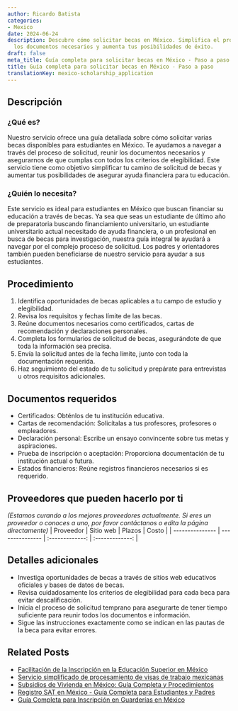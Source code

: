 ```yaml
---
author: Ricardo Batista
categories:
- Mexico
date: 2024-06-24
description: Descubre cómo solicitar becas en México. Simplifica el proceso, reúne
  los documentos necesarios y aumenta tus posibilidades de éxito.
draft: false
meta_title: Guía completa para solicitar becas en México - Paso a paso
title: Guía completa para solicitar becas en México - Paso a paso
translationKey: mexico-scholarship_application
---
```



## Descripción
### ¿Qué es?
Nuestro servicio ofrece una guía detallada sobre cómo solicitar varias becas disponibles para estudiantes en México. Te ayudamos a navegar a través del proceso de solicitud, reunir los documentos necesarios y asegurarnos de que cumplas con todos los criterios de elegibilidad. Este servicio tiene como objetivo simplificar tu camino de solicitud de becas y aumentar tus posibilidades de asegurar ayuda financiera para tu educación.

### ¿Quién lo necesita?
Este servicio es ideal para estudiantes en México que buscan financiar su educación a través de becas. Ya sea que seas un estudiante de último año de preparatoria buscando financiamiento universitario, un estudiante universitario actual necesitado de ayuda financiera, o un profesional en busca de becas para investigación, nuestra guía integral te ayudará a navegar por el complejo proceso de solicitud. Los padres y orientadores también pueden beneficiarse de nuestro servicio para ayudar a sus estudiantes.

## Procedimiento

1. Identifica oportunidades de becas aplicables a tu campo de estudio y elegibilidad.
2. Revisa los requisitos y fechas límite de las becas.
3. Reúne documentos necesarios como certificados, cartas de recomendación y declaraciones personales.
4. Completa los formularios de solicitud de becas, asegurándote de que toda la información sea precisa.
5. Envía la solicitud antes de la fecha límite, junto con toda la documentación requerida.
6. Haz seguimiento del estado de tu solicitud y prepárate para entrevistas u otros requisitos adicionales.

## Documentos requeridos

- Certificados: Obténlos de tu institución educativa.
- Cartas de recomendación: Solicítalas a tus profesores, profesores o empleadores.
- Declaración personal: Escribe un ensayo convincente sobre tus metas y aspiraciones.
- Prueba de inscripción o aceptación: Proporciona documentación de tu institución actual o futura.
- Estados financieros: Reúne registros financieros necesarios si es requerido.

## Proveedores que pueden hacerlo por ti
_(Estamos curando a los mejores proveedores actualmente. Si eres un proveedor o conoces a uno, por favor contáctanos o edita la página directamente)_
| Proveedor       |     Sitio web     |     Plazos    |       Costo      |
| --------------- | --------------- |  :-------------: | :-------------: |

## Detalles adicionales

- Investiga oportunidades de becas a través de sitios web educativos oficiales y bases de datos de becas.
- Revisa cuidadosamente los criterios de elegibilidad para cada beca para evitar descalificación.
- Inicia el proceso de solicitud temprano para asegurarte de tener tiempo suficiente para reunir todos los documentos e información.
- Sigue las instrucciones exactamente como se indican en las pautas de la beca para evitar errores.
## Related Posts

- [Facilitación de la Inscripción en la Educación Superior en México](https://tramitit.com/spanish/guides/mexico/inscripción_a_educación_superior/)
- [Servicio simplificado de procesamiento de visas de trabajo mexicanas](https://tramitit.com/spanish/guides/mexico/trámite_de_visa_de_trabajo/)
- [Subsidios de Vivienda en México: Guía Completa y Procedimientos](https://tramitit.com/spanish/guides/mexico/solicitud_de_subsidio_para_vivienda/)
- [Registro SAT en México - Guía Completa para Estudiantes y Padres](https://tramitit.com/spanish/guides/mexico/inscripción_al_sat/)
- [Guía Completa para Inscripción en Guarderías en México](https://tramitit.com/spanish/guides/mexico/inscripción_a_la_guardería/)